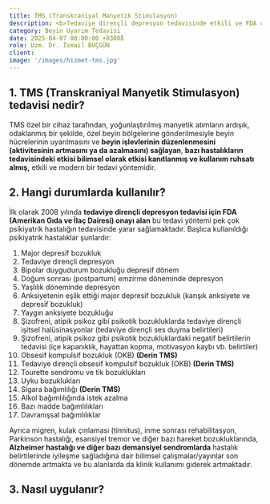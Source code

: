 ```yaml
---
title: TMS (Transkraniyal Manyetik Stimulasyon)
description: <b>Tedaviye dirençli depresyon tedavisinde etkili ve FDA onaylı</b>, psikiyatride kullanımı giderek artan, modern, bir beyin uyarım ve beyin aktivitesi düzenleme (nöromodülasyon) tedavisidir.
category: Beyin Uyarım Tedavisi
date: 2025-04-07 08:00:00 +0300ß
role: Uzm. Dr. İsmail BUÇGÜN
client: 
image: '/images/hizmet-tms.jpg'
---
```


## 1. TMS (Transkraniyal Manyetik Stimulasyon) tedavisi nedir?
TMS özel bir cihaz tarafından, yoğunlaştırılmış manyetik atımların ardışık, odaklanmış bir şekilde, özel beyin bölgelerine gönderilmesiyle beyin hücrelerinin uyarılmasını ve **beyin işlevlerinin düzenlenmesini (aktivitesinin artmasını ya da azalmasını) sağlayan**, **bazı hastalıkların tedavisindeki etkisi bilimsel olarak etkisi kanıtlanmış ve kullanım ruhsatı almış,** etkili ve modern bir tedavi yöntemidir.

## 2. Hangi durumlarda kullanılır?
İlk olarak 2008 yılında **tedaviye dirençli depresyon tedavisi için FDA (Amerikan Gıda ve İlaç Dairesi) onayı alan** bu tedavi yöntemi pek çok psikiyatrik hastalığın tedavisinde yarar sağlamaktadır. Başlıca kullanıldığı psikiyatrik hastalıklar şunlardır:

1. Major depresif bozukluk
2. Tedaviye dirençli depresyon
3. Bipolar duygudurum bozukluğu depresif dönem
4. Doğum sonrası (postpartum) emzirme döneminde depresyon
5. Yaşlılık döneminde depresyon
6. Anksiyetenin eşlik ettiği major depresif bozukluk (karışık anksiyete ve depresif bozukluk)
7. Yaygın anksiyete bozukluğu
8. Şizofreni, atipik psikoz gibi psikotik bozukluklarda tedaviye dirençli işitsel halüsinasyonlar (tedaviye dirençli ses duyma belirtileri)
9. Şizofreni, atipik psikoz gibi psikotik bozukluklardaki negatif belirtilerin tedavisi (içe kapanıklık, hayattan kopma, motivasyon kaybı vb. belirtiler)
10. Obsesif kompulsif bozukluk (OKB) **(Derin TMS)**
11. Tedaviye dirençli obsesif kompulsif bozukluk (OKB) **(Derin TMS)**
12. Tourette sendromu ve tik bozuklukları
13. Uyku bozuklukları
14. Sigara bağımlılığı **(Derin TMS)**
15. Alkol bağımlılığında istek azalma
16. Bazı madde bağımlılıkları
17. Davranışsal bağımlılıklar

Ayrıca migren, kulak çınlaması (tinnitus), inme sonrası rehabilitasyon, Parkinson hastalığı, esansiyel tremor ve diğer bazı hareket bozukluklarında, **Alzheimer hastalığı ve diğer bazı demansiyel sendromlarda** hastalık belirtilerinde iyileşme sağladığına dair bilimsel çalışmalar/yayınlar son dönemde artmakta ve bu alanlarda da klinik kullanımı giderek artmaktadır.

## 3. Nasıl uygulanır?

